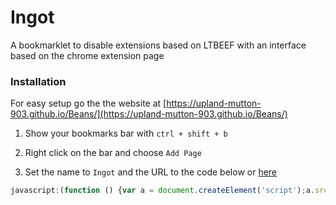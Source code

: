 # Ingot
A bookmarklet to disable extensions based on LTBEEF with an interface based on the chrome extension page

### Installation
For easy setup go the the website at [https://upland-mutton-903.github.io/Beans/](https://upland-mutton-903.github.io/Beans/)

1. Show your bookmarks bar with `ctrl + shift + b`

2. Right click on the bar and choose `Add Page`

3. Set the name to `Ingot` and the URL to the code below or [here](https://raw.githubusercontent.com/Upland-Mutton-903/Beans/main/bookmarklet.js)

```js
javascript:(function () {var a = document.createElement('script');a.src = 'https://raw.githubusercontent.com/Upland-Mutton-903/Beans/main/ingot.min.js';document.body.appendChild(a);}())
```
